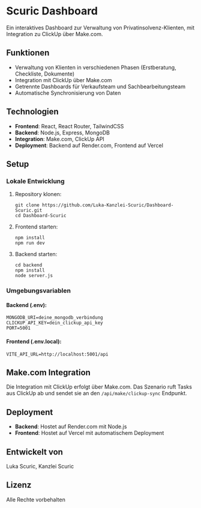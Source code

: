 # Scuric Dashboard

Ein interaktives Dashboard zur Verwaltung von Privatinsolvenz-Klienten, mit Integration zu ClickUp über Make.com.

## Funktionen

- Verwaltung von Klienten in verschiedenen Phasen (Erstberatung, Checkliste, Dokumente)
- Integration mit ClickUp über Make.com
- Getrennte Dashboards für Verkaufsteam und Sachbearbeitungsteam
- Automatische Synchronisierung von Daten

## Technologien

- **Frontend**: React, React Router, TailwindCSS
- **Backend**: Node.js, Express, MongoDB
- **Integration**: Make.com, ClickUp API
- **Deployment**: Backend auf Render.com, Frontend auf Vercel

## Setup

### Lokale Entwicklung

1. Repository klonen:
   ```
   git clone https://github.com/Luka-Kanzlei-Scuric/Dashboard-Scuric.git
   cd Dashboard-Scuric
   ```

2. Frontend starten:
   ```
   npm install
   npm run dev
   ```

3. Backend starten:
   ```
   cd backend
   npm install
   node server.js
   ```

### Umgebungsvariablen

#### Backend (.env):
```
MONGODB_URI=deine_mongodb_verbindung
CLICKUP_API_KEY=dein_clickup_api_key
PORT=5001
```

#### Frontend (.env.local):
```
VITE_API_URL=http://localhost:5001/api
```

## Make.com Integration

Die Integration mit ClickUp erfolgt über Make.com. Das Szenario ruft Tasks aus ClickUp ab und sendet sie an den `/api/make/clickup-sync` Endpunkt.

## Deployment

- **Backend**: Hostet auf Render.com mit Node.js
- **Frontend**: Hostet auf Vercel mit automatischem Deployment

## Entwickelt von

Luka Scuric, Kanzlei Scuric

## Lizenz

Alle Rechte vorbehalten